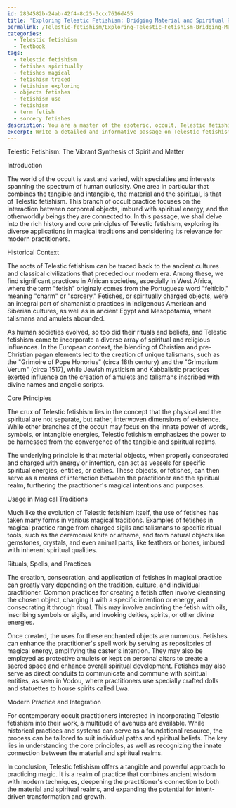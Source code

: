 ```yaml
---
id: 2834582b-24ab-42f4-8c25-3ccc7616d455
title: 'Exploring Telestic Fetishism: Bridging Material and Spiritual Realms'
permalink: /Telestic-fetishism/Exploring-Telestic-Fetishism-Bridging-Material-and-Spiritual-Realms/
categories:
  - Telestic fetishism
  - Textbook
tags:
  - telestic fetishism
  - fetishes spiritually
  - fetishes magical
  - fetishism traced
  - fetishism exploring
  - objects fetishes
  - fetishism use
  - fetishism
  - term fetish
  - sorcery fetishes
description: You are a master of the esoteric, occult, Telestic fetishism and education, you have written many textbooks on the subject in ways that provide students with rich and deep understanding of the subject. You are being asked to write textbook-like sections on a topic and you do it with full context, explainability, and reliability in accuracy to the true facts of the topic at hand, in a textbook style that a student would easily be able to learn from, in a rich, engaging, and contextual way. Always include relevant context (such as formulas and history), related concepts, and in a way that someone can gain deep insights from.
excerpt: Write a detailed and informative passage on Telestic fetishism suitable for inclusion in a grimoire or an occult lesson. This passage should cover the history, core principles, and usage of Telestic fetishism in various magical traditions, as well as any rituals, spells, or practices associated with it for the purpose of enhancing the reader's understanding and ability to utilize these techniques. Include discussions on how these practices evolved over time, their relationships with other occult concepts, and advice for modern practitioners seeking to incorporate Telestic fetishism into their own magical workings.
---
```

Telestic Fetishism: The Vibrant Synthesis of Spirit and Matter

Introduction

The world of the occult is vast and varied, with specialties and interests spanning the spectrum of human curiosity. One area in particular that combines the tangible and intangible, the material and the spiritual, is that of Telestic fetishism. This branch of occult practice focuses on the interaction between corporeal objects, imbued with spiritual energy, and the otherworldly beings they are connected to. In this passage, we shall delve into the rich history and core principles of Telestic fetishism, exploring its diverse applications in magical traditions and considering its relevance for modern practitioners.

Historical Context

The roots of Telestic fetishism can be traced back to the ancient cultures and classical civilizations that preceded our modern era. Among these, we find significant practices in African societies, especially in West Africa, where the term "fetish" originaly comes from the Portuguese word "feitício," meaning "charm" or "sorcery." Fetishes, or spiritually charged objects, were an integral part of shamanistic practices in indigenous American and Siberian cultures, as well as in ancient Egypt and Mesopotamia, where talismans and amulets abounded. 

As human societies evolved, so too did their rituals and beliefs, and Telestic fetishism came to incorporate a diverse array of spiritual and religious influences. In the European context, the blending of Christian and pre-Christian pagan elements led to the creation of unique talismans, such as the "Grimoire of Pope Honorius" (circa 18th century) and the "Grimorium Verum" (circa 1517), while Jewish mysticism and Kabbalistic practices exerted influence on the creation of amulets and talismans inscribed with divine names and angelic scripts.

Core Principles

The crux of Telestic fetishism lies in the concept that the physical and the spiritual are not separate, but rather, interwoven dimensions of existence. While other branches of the occult may focus on the innate power of words, symbols, or intangible energies, Telestic fetishism emphasizes the power to be harnessed from the convergence of the tangible and spiritual realms. 

The underlying principle is that material objects, when properly consecrated and charged with energy or intention, can act as vessels for specific spiritual energies, entities, or deities. These objects, or fetishes, can then serve as a means of interaction between the practitioner and the spiritual realm, furthering the practitioner's magical intentions and purposes.

Usage in Magical Traditions

Much like the evolution of Telestic fetishism itself, the use of fetishes has taken many forms in various magical traditions. Examples of fetishes in magical practice range from charged sigils and talismans to specific ritual tools, such as the ceremonial knife or athame, and from natural objects like gemstones, crystals, and even animal parts, like feathers or bones, imbued with inherent spiritual qualities.

Rituals, Spells, and Practices

The creation, consecration, and application of fetishes in magical practice can greatly vary depending on the tradition, culture, and individual practitioner. Common practices for creating a fetish often involve cleansing the chosen object, charging it with a specific intention or energy, and consecrating it through ritual. This may involve anointing the fetish with oils, inscribing symbols or sigils, and invoking deities, spirits, or other divine energies.

Once created, the uses for these enchanted objects are numerous. Fetishes can enhance the practitioner's spell work by serving as repositories of magical energy, amplifying the caster's intention. They may also be employed as protective amulets or kept on personal altars to create a sacred space and enhance overall spiritual development. Fetishes may also serve as direct conduits to communicate and commune with spiritual entities, as seen in Vodou, where practitioners use specially crafted dolls and statuettes to house spirits called Lwa.

Modern Practice and Integration

For contemporary occult practitioners interested in incorporating Telestic fetishism into their work, a multitude of avenues are available. While historical practices and systems can serve as a foundational resource, the process can be tailored to suit individual paths and spiritual beliefs. The key lies in understanding the core principles, as well as recognizing the innate connection between the material and spiritual realms.

In conclusion, Telestic fetishism offers a tangible and powerful approach to practicing magic. It is a realm of practice that combines ancient wisdom with modern techniques, deepening the practitioner's connection to both the material and spiritual realms, and expanding the potential for intent-driven transformation and growth.

